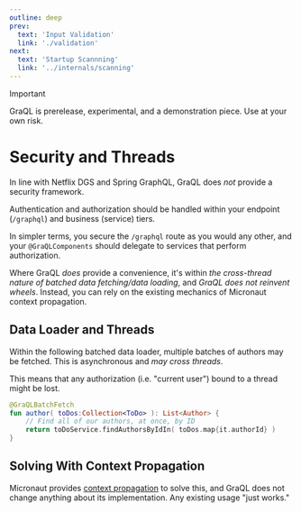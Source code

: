 ```yaml
---
outline: deep
prev:
  text: 'Input Validation'
  link: './validation'
next:
  text: 'Startup Scannning'
  link: '../internals/scanning'
---
```


> [!IMPORTANT]
> GraQL is prerelease, experimental, and a demonstration piece. Use at your own risk.

# Security and Threads

In line with Netflix DGS and Spring GraphQL, GraQL does *not* provide a security framework.

Authentication and authorization should be handled within your endpoint (`/graphql`) and 
business (service) tiers.

In simpler terms, you secure the `/graphql` route as you would any other, and your `@GraQLComponents`
should delegate to services that perform authorization.

Where GraQL *does* provide a convenience, it's within *the cross-thread nature of batched data fetching/data loading*,
and *GraQL does not reinvent wheels*. Instead, you can rely on the existing mechanics of Micronaut
context propagation.

## Data Loader and Threads

Within the following batched data loader, multiple batches of authors may be fetched. This is asynchronous
and *may cross threads*. 

This means that any authorization (i.e. "current user") bound to a thread might be lost.

```kotlin
@GraQLBatchFetch
fun author( toDos:Collection<ToDo> ): List<Author> {
    // Find all of our authors, at once, by ID
    return toDoService.findAuthorsByIdIn( toDos.map{it.authorId} )
}
```

## Solving With Context Propagation

Micronaut provides [context propagation](https://docs.micronaut.io/latest/guide/#contextPropagation) to solve
this, and GraQL does not change anything about its implementation. Any existing usage "just works."


